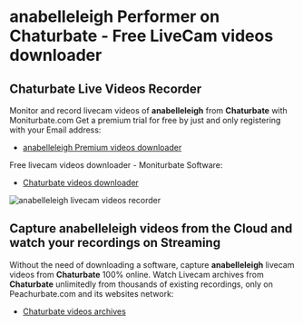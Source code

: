 # anabelleleigh Performer on Chaturbate - Free LiveCam videos downloader

## Chaturbate Live Videos Recorder

Monitor and record livecam videos of **anabelleleigh** from **Chaturbate** with Moniturbate.com
Get a premium trial for free by just and only registering with your Email address:
* [anabelleleigh Premium videos downloader](https://moniturbate.com/request-demo-licence-key.html)

Free livecam videos downloader - Moniturbate Software:
* [Chaturbate videos downloader](https://moniturbate.com/moniturbate-download-software.html)

![anabelleleigh livecam videos recorder](https://peachurnet.com/templates/moniturbate-software.png)


## Capture anabelleleigh videos from the Cloud and watch your recordings on Streaming

Without the need of downloading a software, capture **anabelleleigh** livecam videos from **Chaturbate** 100% online.
Watch Livecam archives from **Chaturbate** unlimitedly from thousands of existing recordings, only on Peachurbate.com and its websites network:
* [Chaturbate videos archives](https://peachurnet.com/)
